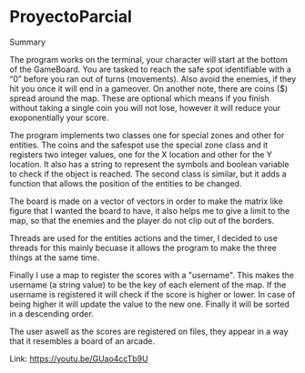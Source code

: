 # ProyectoParcial

Summary

The program works on the terminal, your character will start at the bottom of the GameBoard. You are tasked to reach the safe spot identifiable with a “0”
before you ran out of turns (movements). Also avoid the enemies, if they hit you once it will end in a gameover. On another note, there are coins ($) spread around the map. These are optional which means if you finish without taking a single coin you will not lose, however it will reduce your exoponentially your score. 

The program implements two classes one for special zones and other for entities. The coins and the safespot use the special zone class and it registers two integer values, one for the X location and other for the Y location. It also has a string to represent the symbols and boolean variable to check if the object is reached. The second class is similar, but it adds a function that allows the position of the entities to be changed. 

The board is made on a vector of vectors in order to make the matrix like figure that I wanted the board to have, it also helps me to give a limit to the map, so that the enemies and the player do not clip out of the borders.

Threads are used for the entities actions and the timer, I decided to use threads for this mainly becuase it allows the program to make the three things at the same time.

Finally I use a map to register the scores with a "username". This makes the username (a string value) to be the key of each element of the map. If the username is registered it will check if the score is higher or lower. In case of being higher it will update the value to the new one. Finally it will be sorted in a descending order.

The user aswell as the scores are registered on files, they appear in a way that it resembles a board of an arcade.

Link: https://youtu.be/GUao4ccTb9U 

